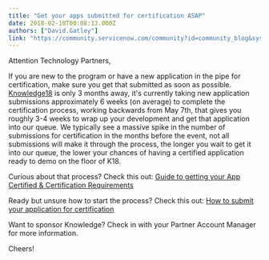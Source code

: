 ```yaml
---
title: "Get your apps submitted for certification ASAP"
date: 2018-02-10T00:08:13.000Z
authors: ["David.Gatley"]
link: "https://community.servicenow.com/community?id=community_blog&sys_id=b7dcaa65dbd0dbc01dcaf3231f96191d"
---
```

<p>Attention Technology Partners,</p><p></p><p>If you are new to the program or have a new application in the pipe for certification, make sure you get that submitted as soon as possible. <a title="nowledge.servicenow.com/" href="https://knowledge.servicenow.com/">Knowledge18</a> is only 3 months away, it's currently taking new application submissions approximately 6 weeks (on average) to complete the certification process, working backwards from May 7th, that gives you roughly 3-4 weeks to wrap up your development and get that application into our queue. We typically see a massive spike in the number of submissions for certification in the months before the event, not all submissions will make it through the process, the longer you wait to get it into our queue, the lower your chances of having a certified application ready to demo on the floor of K18.</p><p></p><p>Curious about that process? Check this out: <a title="Guide to getting your App Certified &amp; Certification Requirements" __default_attr="4324" __jive_macro_name="blogpost" class="jive_macro jive_macro_blogpost" data-orig-content="Guide to getting your App Certified &amp;amp; Certification Requirements" data-renderedposition="157_288.078125_420_16" href="/community?id=community_blog&sys_id=259dea69dbd0dbc01dcaf3231f961969">Guide to getting your App Certified &amp; Certification Requirements</a> </p><p>Ready but unsure how to start the process? Check this out: <a title="How to submit your application for certification" __default_attr="5268" __jive_macro_name="blogpost" class="jive_macro jive_macro_blogpost" data-orig-content="How to submit your application for certification" data-renderedposition="178_384.28125_312_16" href="/community?id=community_blog&sys_id=6e6dea29dbd0dbc01dcaf3231f9619e7">How to submit your application for certification</a> </p><p></p><p>Want to sponsor Knowledge? Check in with your Partner Account Manager for more information.</p><p></p><p>Cheers!</p>